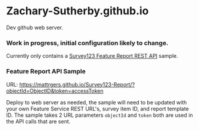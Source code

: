 # Zachary-Sutherby.github.io

Dev github web server. 

### Work in progress, initial configuration likely to change.

Currently only contains a <a href="https://developers.arcgis.com/survey123/api-reference/rest/report/">Survey123 Feature Report REST API</a> sample. 

### Feature Report API Sample

URL: https://mattrgers.github.io/Survey123-Report/?objectId=ObjectID&token=accessToken

Deploy to web server as needed, the sample will need to be updated with your own Feature Service REST URL's, survey item ID, and report template ID. The sample takes 2 URL parameters `objectId` and `token` both are used in the API calls that are sent. 
